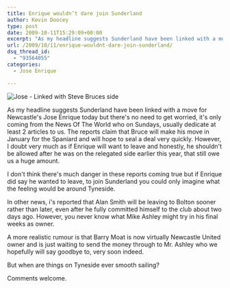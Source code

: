 ```yaml
---
title: Enrique wouldn’t dare join Sunderland
author: Kevin Doocey
type: post
date: 2009-10-11T15:29:09+00:00
excerpt: "As my headline suggests Sunderland have been linked with a move for Newcastle's .."
url: /2009/10/11/enrique-wouldnt-dare-join-sunderland/
dsq_thread_id:
  - "93564055"
categories:
  - Jose Enrique

---
```

![Jose - Linked with Steve Bruces side](https://www4.pictures.zimbio.com/gi/Newcastle+United+v+Sheffield+Wednesday+PTXQFaLG4mdm.jpg)

As my headline suggests Sunderland have been linked with a move for Newcastle's Jose Enrique today but there's no need to get worried, it's only coming from the News Of The World who on Sundays, usually dedicate at least 2 articles to us. The reports claim that Bruce will make his move in January for the Spaniard and will hope to seal a deal very quickly. However,  I doubt very much as if Enrique will want to leave and honestly, he shouldn't be allowed after he was on the relegated side earlier this year, that still owe us a huge amount.

I don't think there's much danger in these reports coming true but if Enrique did say he wanted to leave, to join Sunderland you could only imagine what the feeling would be around Tyneside.

In other news, i's reported that Alan Smith will be leaving to Bolton sooner rather than later, even after he fully committed himself to the club about two days ago. However, you never know what Mike Ashley might try in his final weeks as owner.

A more realistic rumour is that Barry Moat is now virtually Newcastle United owner and is just waiting to send the money through to Mr. Ashley who we hopefully will say goodbye to, very soon indeed.

But when are things on Tyneside ever smooth sailing?

Comments welcome.
